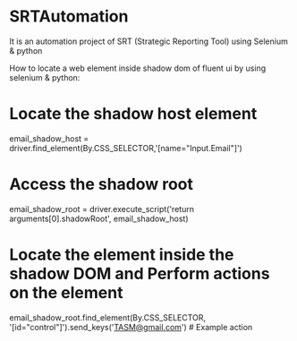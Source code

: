 # SRTAutomation
It is an automation project of SRT (Strategic Reporting Tool) using Selenium &amp; python

How to locate a web element inside shadow dom of fluent ui by using selenium & python:
# Locate the shadow host element
email_shadow_host = driver.find_element(By.CSS_SELECTOR,'[name="Input.Email"]')

# Access the shadow root
email_shadow_root = driver.execute_script('return arguments[0].shadowRoot', email_shadow_host)

# Locate the element inside the shadow DOM and Perform actions on the element
email_shadow_root.find_element(By.CSS_SELECTOR, '[id="control"]').send_keys('TASM@gmail.com') # Example action
